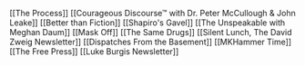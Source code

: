 [[The Process]]
[[Courageous Discourse™ with Dr. Peter McCullough & John Leake]]
[[Better than Fiction]]
[[Shapiro's Gavel]]
[[The Unspeakable with Meghan Daum]]
[[Mask Off]]
[[The Same Drugs]]
[[Silent Lunch, The David Zweig Newsletter]]
[[Dispatches From the Basement]]
[[MKHammer Time]]
[[The Free Press]]
[[Luke Burgis Newsletter]]
